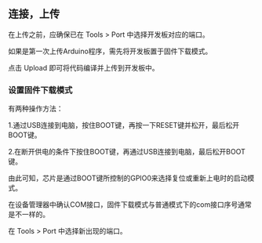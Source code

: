 ## 连接，上传

在上传之前，应确保已在 Tools > Port 中选择开发板对应的端口。

如果是第一次上传Arduino程序，需先将开发板置于固件下载模式。

点击 Upload 即可将代码编译并上传到开发板中。

### 设置固件下载模式

有两种操作方法：

1.通过USB连接到电脑，按住BOOT键，再按一下RESET键并松开，最后松开BOOT键。

2.在断开供电的条件下按住BOOT键，再通过USB连接到电脑，最后松开BOOT键。

由此可知，芯片是通过BOOT键所控制的GPIO0来选择复位或重新上电时的启动模式。

在设备管理器中确认COM接口，固件下载模式与普通模式下的com接口序号通常是不一样的。

在 Tools > Port 中选择新出现的端口。